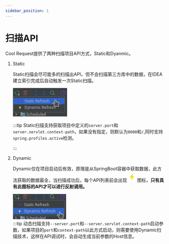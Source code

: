 ```yaml
---
sidebar_position: 1
---
```


# 扫描API


Cool Request提供了两种扫描项目API方式，Static和Dyanmic。

1. Static

    Static扫描会尽可能多的扫描出API，但不会扫描第三方库中的数据，在IDEA 建立索引完成后自动触发一次Static扫描。

    ![Alt text](../images/static-refresh.png)

    :::tip
        Static扫描支持获取项目中定义的`server.port`和`server.servlet.context-path`，如果没有指定，则默认为`8080`和`/`,同时支持`spring.profiles.active`检测。

    :::


1. Dynamic

   Dynamic仅在项目启动后有效，原理是从SpringBoot容器中获取数据，此方法获取的数据最全，当扫描成功后，每个API列表前会出现![SVG 图标](../images/lightning.svg)图标，**只有具有此图标的API才可以进行反射调用。**

   

    ![Alt text](../images/dynamic-refresh.png)  
    :::tip
    动态扫描支持`--server.port`和`--server.servlet.context-path`启动参数，如果项目的`port`和`context-path`以此方式启动，则需要使用Dynamic扫描技术，这样在API调试时，会自动生成当前参数的Host信息。
